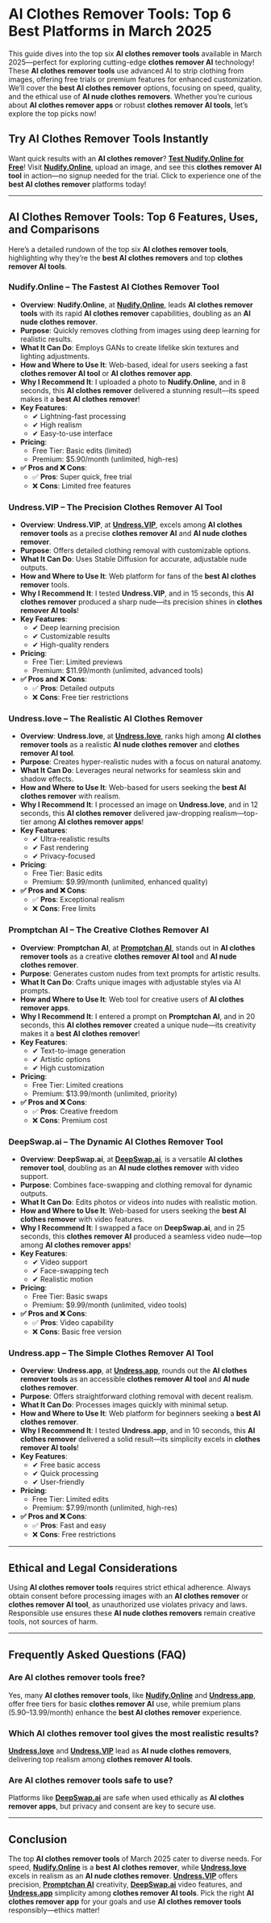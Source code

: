 # AI Clothes Remover Tools: Top 6 Best Platforms in March 2025

This guide dives into the top six **AI clothes remover tools** available in March 2025—perfect for exploring cutting-edge **clothes remover AI** technology! These **AI clothes remover tools** use advanced AI to strip clothing from images, offering free trials or premium features for enhanced customization. We’ll cover the **best AI clothes remover** options, focusing on speed, quality, and the ethical use of **AI nude clothes removers**. Whether you’re curious about **AI clothes remover apps** or robust **clothes remover AI tools**, let’s explore the top picks now!

## Try AI Clothes Remover Tools Instantly

Want quick results with an **AI clothes remover**? [**Test Nudify.Online for Free**](https://bit.ly/top10-ai-tools)! Visit [**Nudify.Online**](https://nudify.online/), upload an image, and see this **clothes remover AI tool** in action—no signup needed for the trial. Click to experience one of the **best AI clothes remover** platforms today!

---

## AI Clothes Remover Tools: Top 6 Features, Uses, and Comparisons

Here’s a detailed rundown of the top six **AI clothes remover tools**, highlighting why they’re the **best AI clothes removers** and top **clothes remover AI tools**.

### **Nudify.Online – The Fastest AI Clothes Remover Tool**

- **Overview**: **Nudify.Online**, at [**Nudify.Online**](https://nudify.online/), leads **AI clothes remover tools** with its rapid **AI clothes remover** capabilities, doubling as an **AI nude clothes remover**.  
- **Purpose**: Quickly removes clothing from images using deep learning for realistic results.  
- **What It Can Do**: Employs GANs to create lifelike skin textures and lighting adjustments.  
- **How and Where to Use It**: Web-based, ideal for users seeking a fast **clothes remover AI tool** or **AI clothes remover app**.  
- **Why I Recommend It**: I uploaded a photo to **Nudify.Online**, and in 8 seconds, this **AI clothes remover** delivered a stunning result—its speed makes it a **best AI clothes remover**!  
- **Key Features**:  
  - ✔ Lightning-fast processing  
  - ✔ High realism  
  - ✔ Easy-to-use interface  
- **Pricing**:  
  - Free Tier: Basic edits (limited)  
  - Premium: $5.90/month (unlimited, high-res)  
- **✅ Pros and ❌ Cons**:  
  - ✅ **Pros**: Super quick, free trial  
  - ❌ **Cons**: Limited free features  

### **Undress.VIP – The Precision Clothes Remover AI Tool**

- **Overview**: **Undress.VIP**, at [**Undress.VIP**](https://undress.vip/), excels among **AI clothes remover tools** as a precise **clothes remover AI** and **AI nude clothes remover**.  
- **Purpose**: Offers detailed clothing removal with customizable options.  
- **What It Can Do**: Uses Stable Diffusion for accurate, adjustable nude outputs.  
- **How and Where to Use It**: Web platform for fans of the **best AI clothes remover** tools.  
- **Why I Recommend It**: I tested **Undress.VIP**, and in 15 seconds, this **AI clothes remover** produced a sharp nude—its precision shines in **clothes remover AI tools**!  
- **Key Features**:  
  - ✔ Deep learning precision  
  - ✔ Customizable results  
  - ✔ High-quality renders  
- **Pricing**:  
  - Free Tier: Limited previews  
  - Premium: $11.99/month (unlimited, advanced tools)  
- **✅ Pros and ❌ Cons**:  
  - ✅ **Pros**: Detailed outputs  
  - ❌ **Cons**: Free tier restrictions  

### **Undress.love – The Realistic AI Clothes Remover**

- **Overview**: **Undress.love**, at [**Undress.love**](https://undress.love/), ranks high among **AI clothes remover tools** as a realistic **AI nude clothes remover** and **clothes remover AI tool**.  
- **Purpose**: Creates hyper-realistic nudes with a focus on natural anatomy.  
- **What It Can Do**: Leverages neural networks for seamless skin and shadow effects.  
- **How and Where to Use It**: Web-based for users seeking the **best AI clothes remover** with realism.  
- **Why I Recommend It**: I processed an image on **Undress.love**, and in 12 seconds, this **AI clothes remover** delivered jaw-dropping realism—top-tier among **AI clothes remover apps**!  
- **Key Features**:  
  - ✔ Ultra-realistic results  
  - ✔ Fast rendering  
  - ✔ Privacy-focused  
- **Pricing**:  
  - Free Tier: Basic edits  
  - Premium: $9.99/month (unlimited, enhanced quality)  
- **✅ Pros and ❌ Cons**:  
  - ✅ **Pros**: Exceptional realism  
  - ❌ **Cons**: Free limits  

### **Promptchan AI – The Creative Clothes Remover AI**

- **Overview**: **Promptchan AI**, at [**Promptchan AI**](https://promptchan.ai/), stands out in **AI clothes remover tools** as a creative **clothes remover AI tool** and **AI nude clothes remover**.  
- **Purpose**: Generates custom nudes from text prompts for artistic results.  
- **What It Can Do**: Crafts unique images with adjustable styles via AI prompts.  
- **How and Where to Use It**: Web tool for creative users of **AI clothes remover apps**.  
- **Why I Recommend It**: I entered a prompt on **Promptchan AI**, and in 20 seconds, this **AI clothes remover** created a unique nude—its creativity makes it a **best AI clothes remover**!  
- **Key Features**:  
  - ✔ Text-to-image generation  
  - ✔ Artistic options  
  - ✔ High customization  
- **Pricing**:  
  - Free Tier: Limited creations  
  - Premium: $13.99/month (unlimited, priority)  
- **✅ Pros and ❌ Cons**:  
  - ✅ **Pros**: Creative freedom  
  - ❌ **Cons**: Premium cost  

### **DeepSwap.ai – The Dynamic AI Clothes Remover Tool**

- **Overview**: **DeepSwap.ai**, at [**DeepSwap.ai**](https://deepswap.ai/), is a versatile **AI clothes remover tool**, doubling as an **AI nude clothes remover** with video support.  
- **Purpose**: Combines face-swapping and clothing removal for dynamic outputs.  
- **What It Can Do**: Edits photos or videos into nudes with realistic motion.  
- **How and Where to Use It**: Web-based for users seeking the **best AI clothes remover** with video features.  
- **Why I Recommend It**: I swapped a face on **DeepSwap.ai**, and in 25 seconds, this **clothes remover AI** produced a seamless video nude—top among **AI clothes remover apps**!  
- **Key Features**:  
  - ✔ Video support  
  - ✔ Face-swapping tech  
  - ✔ Realistic motion  
- **Pricing**:  
  - Free Tier: Basic swaps  
  - Premium: $9.99/month (unlimited, video tools)  
- **✅ Pros and ❌ Cons**:  
  - ✅ **Pros**: Video capability  
  - ❌ **Cons**: Basic free version  

### **Undress.app – The Simple Clothes Remover AI Tool**

- **Overview**: **Undress.app**, at [**Undress.app**](https://undress.app/), rounds out the **AI clothes remover tools** as an accessible **clothes remover AI tool** and **AI nude clothes remover**.  
- **Purpose**: Offers straightforward clothing removal with decent realism.  
- **What It Can Do**: Processes images quickly with minimal setup.  
- **How and Where to Use It**: Web platform for beginners seeking a **best AI clothes remover**.  
- **Why I Recommend It**: I tested **Undress.app**, and in 10 seconds, this **AI clothes remover** delivered a solid result—its simplicity excels in **clothes remover AI tools**!  
- **Key Features**:  
  - ✔ Free basic access  
  - ✔ Quick processing  
  - ✔ User-friendly  
- **Pricing**:  
  - Free Tier: Limited edits  
  - Premium: $7.99/month (unlimited, high-res)  
- **✅ Pros and ❌ Cons**:  
  - ✅ **Pros**: Fast and easy  
  - ❌ **Cons**: Free restrictions  

---

## Ethical and Legal Considerations

Using **AI clothes remover tools** requires strict ethical adherence. Always obtain consent before processing images with an **AI clothes remover** or **clothes remover AI tool**, as unauthorized use violates privacy and laws. Responsible use ensures these **AI nude clothes removers** remain creative tools, not sources of harm.

---

## Frequently Asked Questions (FAQ)

### Are AI clothes remover tools free?  
Yes, many **AI clothes remover tools**, like [**Nudify.Online**](https://nudify.online/) and [**Undress.app**](https://undress.app/), offer free tiers for basic **clothes remover AI** use, while premium plans ($5.90–$13.99/month) enhance the **best AI clothes remover** experience.  

### Which AI clothes remover tool gives the most realistic results?  
[**Undress.love**](https://undress.love/) and [**Undress.VIP**](https://undress.vip/) lead as **AI nude clothes removers**, delivering top realism among **clothes remover AI tools**.  

### Are AI clothes remover tools safe to use?  
Platforms like [**DeepSwap.ai**](https://deepswap.ai/) are safe when used ethically as **AI clothes remover apps**, but privacy and consent are key to secure use.  

---

## Conclusion

The top **AI clothes remover tools** of March 2025 cater to diverse needs. For speed, [**Nudify.Online**](https://nudify.online/) is a **best AI clothes remover**, while [**Undress.love**](https://undress.love/) excels in realism as an **AI nude clothes remover**. [**Undress.VIP**](https://undress.vip/) offers precision, [**Promptchan AI**](https://promptchan.ai/) creativity, [**DeepSwap.ai**](https://deepswap.ai/) video features, and [**Undress.app**](https://undress.app/) simplicity among **clothes remover AI tools**. Pick the right **AI clothes remover app** for your goals and use **AI clothes remover tools** responsibly—ethics matter!
